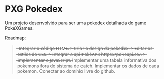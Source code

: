 # PXG Pokedex
Um projeto desenvolvido para ser uma pokedex detalhada do game PokeXGames.

Roadmap:
>̶ ̶I̶n̶t̶e̶g̶r̶a̶r̶ ̶o̶ ̶c̶ó̶d̶i̶g̶o̶ ̶H̶T̶M̶L̶.̶
̶>̶ ̶C̶r̶i̶a̶r̶ ̶o̶ ̶d̶e̶s̶i̶g̶n̶ ̶d̶a̶ ̶p̶o̶k̶e̶d̶e̶x̶.̶
̶>̶ ̶E̶d̶i̶t̶a̶r̶ ̶o̶s̶ ̶e̶s̶t̶i̶l̶o̶s̶ ̶d̶o̶ ̶C̶S̶S̶.̶
̶>̶ ̶I̶n̶t̶e̶g̶r̶a̶r̶ ̶a̶ ̶a̶p̶i̶ ̶P̶o̶k̶é̶A̶P̶I̶:̶ ̶h̶t̶t̶p̶s̶:̶/̶/̶p̶o̶k̶e̶a̶p̶i̶.̶c̶o̶/̶.̶
̶>̶ ̶I̶m̶p̶l̶e̶m̶e̶n̶t̶a̶r̶ ̶o̶ ̶J̶a̶v̶a̶S̶c̶r̶i̶p̶t̶.̶
> Implementar uma tabela informativa dos pokemons fora do sistema de catch.
> Implementar os dados de cada pokemon.
> Conectar ao domínio livre do github.
